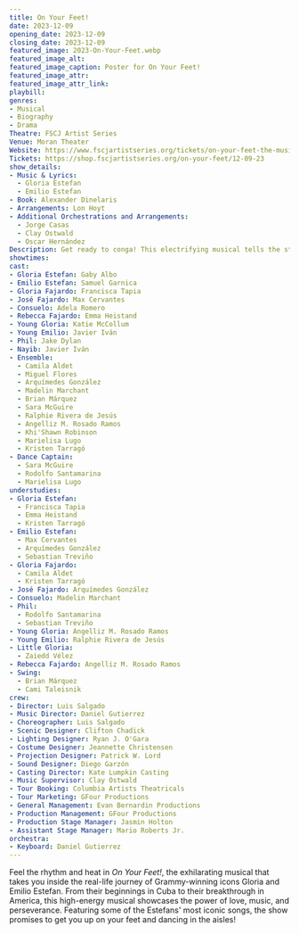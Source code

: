 ```yaml
---
title: On Your Feet!
date: 2023-12-09
opening_date: 2023-12-09
closing_date: 2023-12-09
featured_image: 2023-On-Your-Feet.webp
featured_image_alt: 
featured_image_caption: Poster for On Your Feet!
featured_image_attr: 
featured_image_attr_link: 
playbill:
genres: 
- Musical
- Biography
- Drama
Theatre: FSCJ Artist Series
Venue: Moran Theater
Website: https://www.fscjartistseries.org/tickets/on-your-feet-the-musical-the-story-of-emilio-gloria-estefan
Tickets: https://shop.fscjartistseries.org/on-your-feet/12-09-23
show_details: 
- Music & Lyrics: 
  - Gloria Estefan
  - Emilio Estefan
- Book: Alexander Dinelaris
- Arrangements: Lon Hoyt
- Additional Orchestrations and Arrangements: 
  - Jorge Casas
  - Clay Ostwald
  - Oscar Hernández
Description: Get ready to conga! This electrifying musical tells the story of Gloria and Emilio Estefan as they rise to stardom.
showtimes:
cast:
- Gloria Estefan: Gaby Albo
- Emilio Estefan: Samuel Garnica
- Gloria Fajardo: Francisca Tapia
- José Fajardo: Max Cervantes
- Consuelo: Adela Romero
- Rebecca Fajardo: Emma Heistand
- Young Gloria: Katie McCollum
- Young Emilio: Javier Iván
- Phil: Jake Dylan
- Nayib: Javier Iván
- Ensemble: 
  - Camila Aldet
  - Miguel Flores 
  - Arquímedes González
  - Madelin Marchant
  - Brian Márquez
  - Sara McGuire
  - Ralphie Rivera de Jesús
  - Angelliz M. Rosado Ramos
  - Khi'Shawn Robinson
  - Marielisa Lugo
  - Kristen Tarragó
- Dance Captain: 
  - Sara McGuire
  - Rodolfo Santamarina
  - Marielisa Lugo
understudies:
- Gloria Estefan: 
  - Francisca Tapia
  - Emma Heistand
  - Kristen Tarragó
- Emilio Estefan: 
  - Max Cervantes
  - Arquímedes González
  - Sebastian Treviño
- Gloria Fajardo: 
  - Camila Aldet
  - Kristen Tarragó
- José Fajardo: Arquímedes González
- Consuelo: Madelin Marchant
- Phil: 
  - Rodolfo Santamarina
  - Sebastian Treviño
- Young Gloria: Angelliz M. Rosado Ramos
- Young Emilio: Ralphie Rivera de Jesús
- Little Gloria: 
  - Zaiedd Vélez
- Rebecca Fajardo: Angelliz M. Rosado Ramos
- Swing: 
  - Brian Márquez
  - Cami Taleisnik
crew:
- Director: Luis Salgado
- Music Director: Daniel Gutierrez
- Choreographer: Luis Salgado
- Scenic Designer: Clifton Chadick
- Lighting Designer: Ryan J. O'Gara
- Costume Designer: Jeannette Christensen
- Projection Designer: Patrick W. Lord
- Sound Designer: Diego Garzón
- Casting Director: Kate Lumpkin Casting
- Music Supervisor: Clay Ostwald
- Tour Booking: Columbia Artists Theatricals
- Tour Marketing: GFour Productions
- General Management: Evan Bernardin Productions
- Production Management: GFour Productions
- Production Stage Manager: Jasmin Holton
- Assistant Stage Manager: Mario Roberts Jr.
orchestra:
- Keyboard: Daniel Gutierrez
---
```

Feel the rhythm and heat in *On Your Feet!*, the exhilarating musical that takes you inside the real-life journey of Grammy-winning icons Gloria and Emilio Estefan. From their beginnings in Cuba to their breakthrough in America, this high-energy musical showcases the power of love, music, and perseverance. Featuring some of the Estefans' most iconic songs, the show promises to get you up on your feet and dancing in the aisles!
